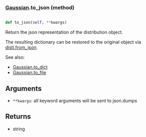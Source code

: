 ### [Gaussian](Gaussian.md).to_json (method)


```py

def to_json(self, **kwargs)

```



Return the json representation of the distribution object.

The resulting dictionary can be restored to the original object
via [distl.from_json](distl.from_json.md).

See also:

* [Gaussian.to_dict](Gaussian.to_dict.md)
* [Gaussian.to_file](Gaussian.to_file.md)

Arguments
---------
* `**kwargs`: all keyword arguments will be sent to json.dumps

Returns
--------
* string

